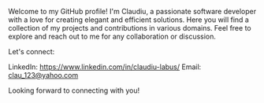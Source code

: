Welcome to my GitHub profile! I'm Claudiu, a passionate software developer with a love for creating elegant and efficient solutions. Here you will find a collection of my projects and contributions in various domains. Feel free to explore and reach out to me for any collaboration or discussion.

Let's connect:

LinkedIn: https://www.linkedin.com/in/claudiu-labus/
Email: clau_123@yahoo.com

Looking forward to connecting with you!
